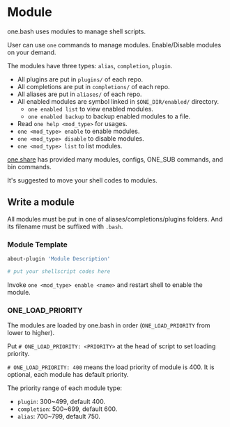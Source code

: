 # Module

one.bash uses modules to manage shell scripts.

User can use `one` commands to manage modules. Enable/Disable modules on your demand.

The modules have three types: `alias`, `completion`, `plugin`.

- All plugins are put in `plugins/` of each repo.
- All completions are put in `completions/` of each repo.
- All aliases are put in `aliases/` of each repo.
- All enabled modules are symbol linked in `$ONE_DIR/enabled/` directory.
  - `one enabled list` to view enabled modules.
  - `one enabled backup` to backup enabled modules to a file.
- Read `one help <mod_type>` for usages.
- `one <mod_type> enable` to enable modules.
- `one <mod_type> disable` to disable modules.
- `one <mod_type> list` to list modules.

[one.share][] has provided many modules, configs, ONE_SUB commands, and bin commands.

It's suggested to move your shell codes to modules.

## Write a module

All modules must be put in one of aliases/completions/plugins folders. And its filename must be suffixed with `.bash`.

### Module Template

```sh
about-plugin 'Module Description'

# put your shellscript codes here
```

Invoke `one <mod_type> enable <name>` and restart shell to enable the module.

### ONE_LOAD_PRIORITY

The modules are loaded by one.bash in order (`ONE_LOAD_PRIORITY` from lower to higher).

Put `# ONE_LOAD_PRIORITY: <PRIORITY>` at the head of script to set loading priority.

`# ONE_LOAD_PRIORITY: 400` means the load priority of module is 400. It is optional, each module has default priority.

The priority range of each module type:

- `plugin`: 300~499, default 400.
- `completion`: 500~699, default 600.
- `alias`: 700~799, default 750.


<!-- links -->

[one.share]: https://github.com/one-bash/one.share
